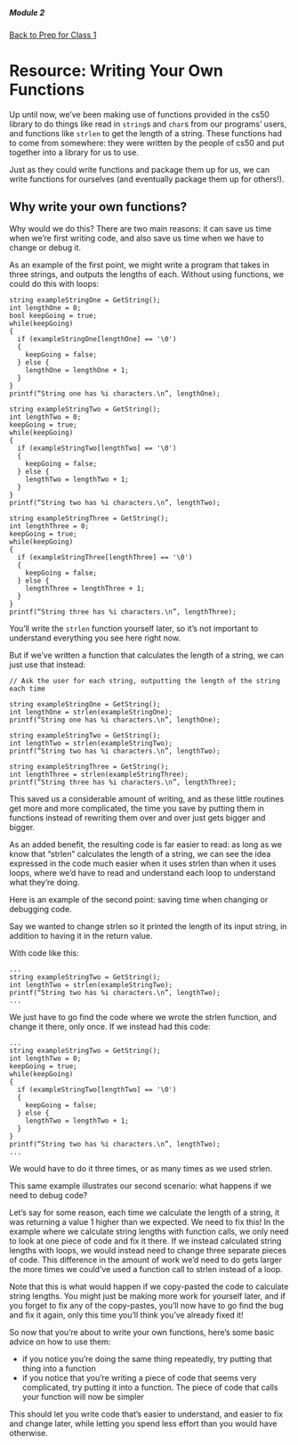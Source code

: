 ##### Module 2
[Back to Prep for Class 1](../../class1-prep)
# Resource: Writing Your Own Functions

Up until now, we’ve been making use of functions provided in the cs50 library to do things like read in `string`s and `char`s from our programs’ users, and functions like `strlen` to get the length of a string.  These functions had to come from somewhere: they were written by the people of cs50 and put together into a library for us to use.

Just as they could write functions and package them up for us, we can write functions for ourselves (and eventually package them up for others!).

## Why write your own functions?

Why would we do this?  There are two main reasons: it can save us time when we’re first writing code, and also save us time when we have to change or debug it.

As an example of the first point, we might write a program that takes in three strings, and outputs the lengths of each.  Without using functions, we could do this with loops:

```
string exampleStringOne = GetString();
int lengthOne = 0;
bool keepGoing = true;
while(keepGoing)
{
  if (exampleStringOne[lengthOne] == '\0')
  {
    keepGoing = false;
  } else {
    lengthOne = lengthOne + 1;
  }
}
printf(“String one has %i characters.\n”, lengthOne);

string exampleStringTwo = GetString();
int lengthTwo = 0;
keepGoing = true;
while(keepGoing)
{
  if (exampleStringTwo[lengthTwo] == '\0')
  {
    keepGoing = false;
  } else {
    lengthTwo = lengthTwo + 1;
  }
}
printf(“String two has %i characters.\n”, lengthTwo);

string exampleStringThree = GetString();
int lengthThree = 0;
keepGoing = true;
while(keepGoing)
{
  if (exampleStringThree[lengthThree] == '\0')
  {
    keepGoing = false;
  } else {
    lengthThree = lengthThree + 1;
  }
}
printf(“String three has %i characters.\n”, lengthThree);
```

You’ll write the `strlen` function yourself later, so it’s not important to understand everything you see here right now.

But if we’ve written a function that calculates the length of a string, we can just use that instead:

```
// Ask the user for each string, outputting the length of the string each time

string exampleStringOne = GetString();
int lengthOne = strlen(exampleStringOne);
printf(“String one has %i characters.\n”, lengthOne);

string exampleStringTwo = GetString();
int lengthTwo = strlen(exampleStringTwo);
printf(“String two has %i characters.\n”, lengthTwo);

string exampleStringThree = GetString();
int lengthThree = strlen(exampleStringThree);
printf(“String three has %i characters.\n”, lengthThree);
```

This saved us a considerable amount of writing, and as these little routines get more and more complicated, the time you save by putting them in functions instead of rewriting them over and over just gets bigger and bigger.

As an added benefit, the resulting code is far easier to read: as long as we know that “strlen” calculates the length of a string, we can see the idea expressed in the code much easier when it uses strlen than when it uses loops, where we’d have to read and understand each loop to understand what they’re doing.

Here is an example of the second point: saving time when changing or debugging code.

Say we wanted to change strlen so it printed the length of its input string, in addition to having it in the return value.

With code like this:

```
...
string exampleStringTwo = GetString();
int lengthTwo = strlen(exampleStringTwo);
printf(“String two has %i characters.\n”, lengthTwo);
...
```

We just have to go find the code where we wrote the strlen function, and change it there, only once.  If we instead had this code:

```
...
string exampleStringTwo = GetString();
int lengthTwo = 0;
keepGoing = true;
while(keepGoing)
{
  if (exampleStringTwo[lengthTwo] == '\0')
  {
    keepGoing = false;
  } else {
    lengthTwo = lengthTwo + 1;
  }
}
printf(“String two has %i characters.\n”, lengthTwo);
...
```

We would have to do it three times, or as many times as we used strlen.

This same example illustrates our second scenario: what happens if we need to debug code?

Let’s say for some reason, each time we calculate the length of a string, it was returning a value 1 higher than we expected.  We need to fix this!  In the example where we calculate string lengths with function calls, we only need to look at one piece of code and fix it there.  If we instead calculated string lengths with loops, we would instead need to change three separate pieces of code.  This difference in the amount of work we’d need to do gets larger the more times we could’ve used a function call to strlen instead of a loop.

Note that this is what would happen if we copy-pasted the code to calculate string lengths.  You might just be making more work for yourself later, and if you forget to fix any of the copy-pastes, you’ll now have to go find the bug and fix it again, only this time you’ll think you’ve already fixed it!

So now that you’re about to write your own functions, here’s some basic advice on how to use them:
- if you notice you’re doing the same thing repeatedly, try putting that thing into a function
- if you notice that you’re writing a piece of code that seems very complicated, try putting it into a function.  The piece of code that calls your function will now be simpler

This should let you write code that’s easier to understand, and easier to fix and change later, while letting you spend less effort than you would have otherwise.
